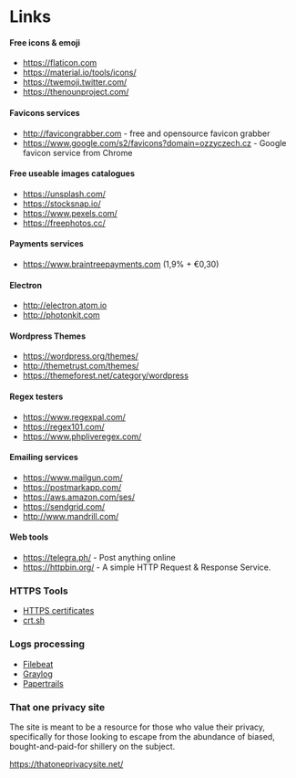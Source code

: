 # Links

#### Free icons & emoji

- https://flaticon.com
- https://material.io/tools/icons/
- https://twemoji.twitter.com/
- https://thenounproject.com/

#### Favicons services

- http://favicongrabber.com - free and opensource favicon grabber
- https://www.google.com/s2/favicons?domain=ozzyczech.cz - Google favicon service from Chrome

#### Free useable images catalogues

- https://unsplash.com/
- https://stocksnap.io/
- https://www.pexels.com/
- https://freephotos.cc/

#### Payments services

* https://www.braintreepayments.com (1,9% + €0,30)

#### Electron

- http://electron.atom.io
- http://photonkit.com

#### Wordpress Themes

- https://wordpress.org/themes/
- http://themetrust.com/themes/
- https://themeforest.net/category/wordpress

#### Regex testers

- https://www.regexpal.com/
- https://regex101.com/
- https://www.phpliveregex.com/

#### Emailing services

- https://www.mailgun.com/
- https://postmarkapp.com/
- https://aws.amazon.com/ses/
- https://sendgrid.com/
- http://www.mandrill.com/

#### Web tools

- https://telegra.ph/ - Post anything online
- https://httpbin.org/ - A simple HTTP Request & Response Service.


### HTTPS Tools

- [HTTPS certificates](https://transparencyreport.google.com/https/certificates)
- [crt.sh](https://crt.sh) 

### Logs processing

- [Filebeat](https://www.elastic.co/products/beats/filebeat)
- [Graylog](https://www.graylog.org/)
- [Papertrails](https://papertrailapp.com/)

### That one privacy site

The site is meant to be a resource for those who value their privacy, specifically for those looking to escape from the abundance of biased, bought-and-paid-for shillery on the subject.

https://thatoneprivacysite.net/